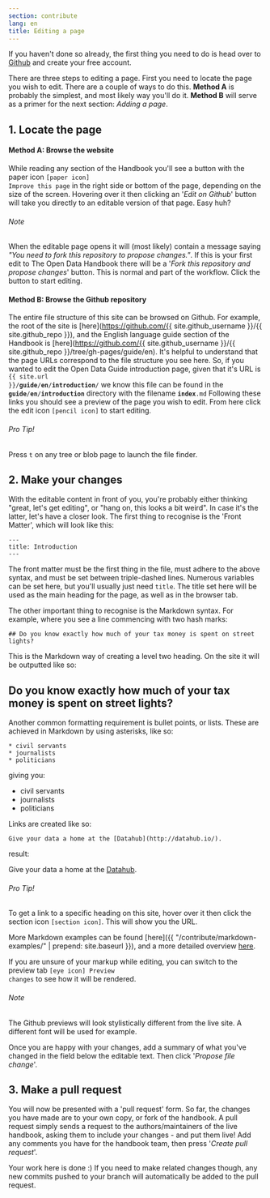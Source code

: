 ```yaml
---
section: contribute
lang: en
title: Editing a page
---
```


<p class="lead">If you haven't done so already, the first thing you need to do is head over to <a href="https://github.com/" rel="external">Github</a> and create your free account.</p>

There are three steps to editing a page. First you need to locate the page you wish to edit. There are a couple of ways to do this. **Method A** is probably the simplest, and most likely way you'll do it. **Method B** will serve as a primer for the next section: *Adding a page*.

## 1. Locate the page

#### Method A: Browse the website

While reading any section of the Handbook you'll see a button with the paper icon <code class="icon-paper"><span>[paper icon]</span> Improve this page</code> in the right side or bottom of the page, depending on the size of the screen. Hovering over it then clicking an '*Edit on Github*' button will take you directly to an editable version of that page. Easy huh?

<div class="note">
  <h6>Note</h6>
  <p>When the editable page opens it will (most likely) contain a message saying <em>"You need to fork this repository to propose changes."</em>. If this is your first edit to The Open Data Handbook there will be a '<em>Fork this repository and propose changes</em>' button. This is normal and part of the workflow. Click the button to start editing.</p>
</div>

#### Method B: Browse the Github repository

The entire file structure of this site can be browsed on Github. For example, the root of the site is [here](https://github.com/{{ site.github_username }}/{{ site.github_repo }}), and the English language guide section of the Handbook is [here](https://github.com/{{ site.github_username }}/{{ site.github_repo }}/tree/gh-pages/guide/en). It's helpful to understand that the page URLs correspond to the file structure you see here. So, if you wanted to edit the Open Data Guide introduction page, given that it's URL is <code>{{ site.url }}/<strong>guide</strong>/<strong>en</strong>/<strong>introduction</strong>/</code> we know this file can be found in the <code><strong>guide</strong>/<strong>en</strong>/<strong>introduction</strong></code> directory with the filename <code><strong>index</strong>.md</code> Following these links you should see a preview of the page you wish to edit. From here click the edit icon <code class="icon-pencil"><span>[pencil icon]</span></code> to start editing.

<div class="note">
  <h6>Pro Tip!</h6>
  <p>Press <code>t</code> on any tree or blob page to launch the file finder.</p>
</div>

## 2. Make your changes

With the editable content in front of you, you're probably either thinking "great, let's get editing", or "hang on, this looks a bit weird". In case it's the latter, let's have a closer look. The first thing to recognise is the 'Front Matter', which will look like this:

    ---
    title: Introduction
    ---

The front matter must be the first thing in the file, must adhere to the above syntax, and must be set between triple-dashed lines. Numerous variables can be set here, but you'll usually just need `title`. The title set here will be used as the main heading for the page, as well as in the browser tab.

The other important thing to recognise is the Markdown syntax. For example, where you see a line commencing with two hash marks:

    ## Do you know exactly how much of your tax money is spent on street lights?

This is the Markdown way of creating a level two heading. On the site it will be outputted like so:

## Do you know exactly how much of your tax money is spent on street lights?

Another common formatting requirement is bullet points, or lists. These are achieved in Markdown by using asterisks, like so:

    * civil servants
    * journalists
    * politicians

giving you:

* civil servants
* journalists
* politicians

Links are created like so:

    Give your data a home at the [Datahub](http://datahub.io/).

result:

Give your data a home at the [Datahub](http://datahub.io/).

<div class="note">
  <h6>Pro Tip!</h6>
  <p>To get a link to a specific heading on this site, hover over it then click the section icon <code class="icon-section"><span>[section icon]</span></code>. This will show you the URL.</p>
</div>

More Markdown examples can be found [here]({{ "/contribute/markdown-examples/" | prepend: site.baseurl }}), and a more detailed overview [here](http://daringfireball.net/projects/markdown/syntax).

If you are unsure of your markup while editing, you can switch to the preview tab <code class="icon-eye"><span>[eye icon]</span> Preview changes</code> to see how it will be rendered.

<div class="note">
  <h6>Note</h6>
  <p>The Github previews will look stylistically different from the live site. A different font will be used for example.</p>
</div>

Once you are happy with your changes, add a summary of what you've changed in the field below the editable text. Then click '*Propose file change*'.

## 3. Make a pull request

You will now be presented with a 'pull request' form. So far, the changes you have made are to your own copy, or fork of the handbook. A pull request simply sends a request to the authors/maintainers of the live handbook, asking them to include your changes - and put them live! Add any comments you have for the handbook team, then press '*Create pull request*'.

Your work here is done :) If you need to make related changes though, any new commits pushed to your branch will automatically be added to the pull request.
